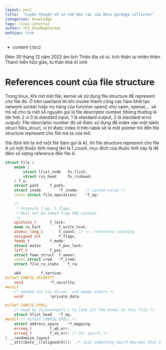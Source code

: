 ```yaml
---
layout: post
title:  "Luyên thuyên về cơ chế dọn rác của Unix garbage collector"
categories: knowledge
tags: linux-internal
author: th3_5had0w@Sarmat
mathjax: true
---
```


* content
{:toc}

Đêm 30 tháng 12 năm 2022 âm lịch
Thiên địa vô tư, tích thiện tự nhiên thiện
Thánh hiền hữu giáo, tu thân khả dĩ vinh




# References count của file structure

Trong linux, Khi mở một file, kernel sẽ sử dụng file structure để represent cho file đó. Ở trên userland thì khi invoke thành công các hàm khởi tạo network socket hoặc họ hàng của function open() như open, openat,... sẽ trả về cho ta một số nguyên gọi là file descriptor number (thông thường là lớn hơn 2 vì 0 là standard input, 1 là standard output, 2 là standard error output). File descriptor number đó sẽ được sử dụng để index vào một table struct files_struct, vị trí được index ở trên table sẽ là một pointer trỏ đến file structure represent cho file mà ta vừa mở.

Giả định khi ta mở một file (tạm gọi là A), thì file structure represent cho file A có một thuộc tính mang tên là f_count. mục đích của thuộc tính này là để đếm số lượng reference đến file A.

```cpp
struct file {
	union {
		struct llist_node	fu_llist;
		struct rcu_head 	fu_rcuhead;
	} f_u;
	struct path		f_path;
	struct inode		*f_inode;	/* cached value */
	const struct file_operations	*f_op;

	/*
	 * Protects f_ep, f_flags.
	 * Must not be taken from IRQ context.
	 */
	spinlock_t		f_lock;
	enum rw_hint		f_write_hint;
	atomic_long_t		f_count; // <-- reference counting
	unsigned int 		f_flags;
	fmode_t			f_mode;
	struct mutex		f_pos_lock;
	loff_t			f_pos;
	struct fown_struct	f_owner;
	const struct cred	*f_cred;
	struct file_ra_state	f_ra;

	u64			f_version;
#ifdef CONFIG_SECURITY
	void			*f_security;
#endif
	/* needed for tty driver, and maybe others */
	void			*private_data;

#ifdef CONFIG_EPOLL
	/* Used by fs/eventpoll.c to link all the hooks to this file */
	struct hlist_head	*f_ep;
#endif /* #ifdef CONFIG_EPOLL */
	struct address_space	*f_mapping;
	errseq_t		f_wb_err;
	errseq_t		f_sb_err; /* for syncfs */
} __randomize_layout
  __attribute__((aligned(4)));	/* lest something weird decides that 2 is OK */
```
